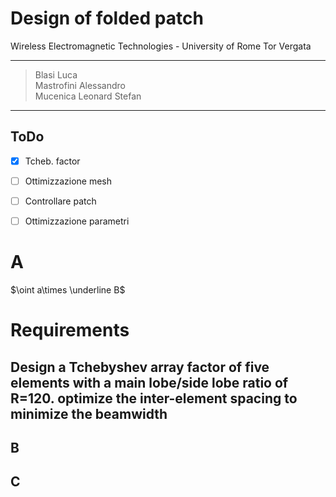 # Design of folded patch

Wireless Electromagnetic Technologies - University of Rome Tor Vergata
___ 

> Blasi Luca<br>
> Mastrofini Alessandro<br>
> Mucenica Leonard Stefan
---

## ToDo

- [x] Tcheb. factor
- [ ] Ottimizzazione mesh 
- [ ] Controllare patch
- [ ] Ottimizzazione parametri 


# A

$\oint a\times \underline B$

# Requirements

## Design a Tchebyshev array factor of five elements with a main lobe/side lobe ratio of R=120. optimize the inter-element spacing to minimize the beamwidth

## B

## C